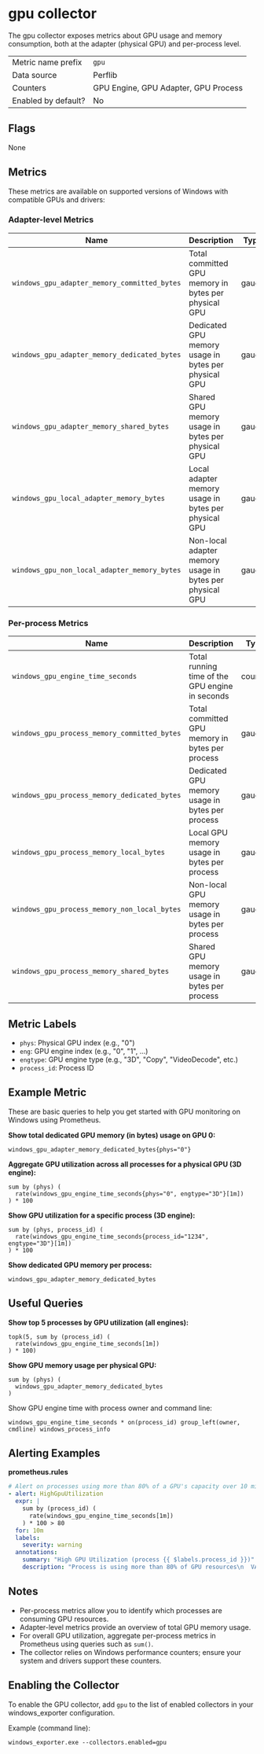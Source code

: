 # gpu collector

The gpu collector exposes metrics about GPU usage and memory consumption, both at the adapter (physical GPU) and
per-process level.

|                     |                                      |
|---------------------|--------------------------------------|
| Metric name prefix  | `gpu`                                |
| Data source         | Perflib                              |
| Counters            | GPU Engine, GPU Adapter, GPU Process |
| Enabled by default? | No                                   |

## Flags

None

## Metrics

These metrics are available on supported versions of Windows with compatible GPUs and drivers:

### Adapter-level Metrics

| Name                                         | Description                                              | Type  | Labels |
|----------------------------------------------|----------------------------------------------------------|-------|--------|
| `windows_gpu_adapter_memory_committed_bytes` | Total committed GPU memory in bytes per physical GPU     | gauge | `phys` |
| `windows_gpu_adapter_memory_dedicated_bytes` | Dedicated GPU memory usage in bytes per physical GPU     | gauge | `phys` |
| `windows_gpu_adapter_memory_shared_bytes`    | Shared GPU memory usage in bytes per physical GPU        | gauge | `phys` |
| `windows_gpu_local_adapter_memory_bytes`     | Local adapter memory usage in bytes per physical GPU     | gauge | `phys` |
| `windows_gpu_non_local_adapter_memory_bytes` | Non-local adapter memory usage in bytes per physical GPU | gauge | `phys` |

### Per-process Metrics

| Name                                         | Description                                     | Type    | Labels                                 |
|----------------------------------------------|-------------------------------------------------|---------|----------------------------------------|
| `windows_gpu_engine_time_seconds`            | Total running time of the GPU engine in seconds | counter | `phys`, `eng`, `engtype`, `process_id` |
| `windows_gpu_process_memory_committed_bytes` | Total committed GPU memory in bytes per process | gauge   | `phys`,`process_id`                    |
| `windows_gpu_process_memory_dedicated_bytes` | Dedicated GPU memory usage in bytes per process | gauge   | `phys`,`process_id`                    |
| `windows_gpu_process_memory_local_bytes`     | Local GPU memory usage in bytes per process     | gauge   | `phys`,`process_id`                    |
| `windows_gpu_process_memory_non_local_bytes` | Non-local GPU memory usage in bytes per process | gauge   | `phys`,`process_id`                    |
| `windows_gpu_process_memory_shared_bytes`    | Shared GPU memory usage in bytes per process    | gauge   | `phys`,`process_id`                    |

## Metric Labels

* `phys`: Physical GPU index (e.g., "0")
* `eng`: GPU engine index (e.g., "0", "1", ...)
* `engtype`: GPU engine type (e.g., "3D", "Copy", "VideoDecode", etc.)
* `process_id`: Process ID

## Example Metric

These are basic queries to help you get started with GPU monitoring on Windows using Prometheus.

**Show total dedicated GPU memory (in bytes) usage on GPU 0:**

```promql
windows_gpu_adapter_memory_dedicated_bytes{phys="0"}
```

**Aggregate GPU utilization across all processes for a physical GPU (3D engine):**

```promql
sum by (phys) (
  rate(windows_gpu_engine_time_seconds{phys="0", engtype="3D"}[1m])
) * 100
```

**Show GPU utilization for a specific process (3D engine):**

```promql
sum by (phys, process_id) (
  rate(windows_gpu_engine_time_seconds{process_id="1234", engtype="3D"}[1m])
) * 100
```

**Show dedicated GPU memory per process:**

```promql
windows_gpu_adapter_memory_dedicated_bytes
```

## Useful Queries

**Show top 5 processes by GPU utilization (all engines):**

```promql
topk(5, sum by (process_id) (
  rate(windows_gpu_engine_time_seconds[1m])
) * 100)
```

**Show GPU memory usage per physical GPU:**

```promql
sum by (phys) (
  windows_gpu_adapter_memory_dedicated_bytes
)
```

Show GPU engine time with process owner and command line:

```promql
windows_gpu_engine_time_seconds * on(process_id) group_left(owner, cmdline) windows_process_info
```

## Alerting Examples

**prometheus.rules**

```yaml
# Alert on processes using more than 80% of a GPU's capacity over 10 minutes
- alert: HighGpuUtilization
  expr: |
    sum by (process_id) (
      rate(windows_gpu_engine_time_seconds[1m])
    ) * 100 > 80
  for: 10m
  labels:
    severity: warning
  annotations:
    summary: "High GPU Utilization (process {{ $labels.process_id }})"
    description: "Process is using more than 80% of GPU resources\n  VALUE = {{ $value }}\n  LABELS: {{ $labels }}"
```

## Notes

* Per-process metrics allow you to identify which processes are consuming GPU resources.
* Adapter-level metrics provide an overview of total GPU memory usage.
* For overall GPU utilization, aggregate per-process metrics in Prometheus using queries such as `sum()`.
* The collector relies on Windows performance counters; ensure your system and drivers support these counters.

## Enabling the Collector

To enable the GPU collector, add `gpu` to the list of enabled collectors in your windows_exporter configuration.

Example (command line):

```shell
windows_exporter.exe --collectors.enabled=gpu
```
